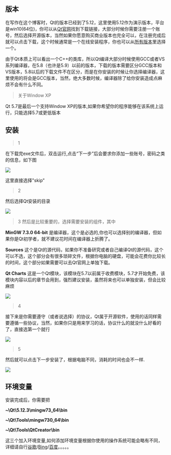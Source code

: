 ## 版本
在写作在这个博客时，Qt的版本已经到了5.12，这里使用5.12作为演示版本，平台是win10(64位)，你可以从[Qt官网](www.qt.io)找到下载链接，大部分时候你需要注册一个账号，然后选择开源版本，当然如果你愿意购买商业版本也完全可以，在注册完成后就可以点击下载，这个时候通常是一个在线安装程序，你也可以从[所有版本](http://download.qt.io/archive/qt/)里选择一个。

由于Qt本质上可以看出一个C++的类库，所以Qt编译大部分时候使用GCC或者VS系列编译器，在5.8（也许是5.9）以前的版本，下载的版本需要区分GCC版本和VS版本，5.8以后的下载文件不在区分，而是在你安装的时候让你选择编译器，这里使用的将会是GCC版本，当然，绝大多数时候，编译器除了给你安装造成点麻烦不会有什么不同。

>关于Window XP

Qt 5.7是最后一个支持Window XP的版本,如果你希望你的程序能够在该系统上运行，只能选择5.7或更低版本

## 安装
>1

在下载完exe文件后，双击运行,点击“下一步”后会要求你添加一些账号，密码之类的信息，如下图

![](https://github.com/jxf2008/blog/raw/master/pix/QtNotes/1-1.png)

这里直接选择"skip"


>2

然后选择Qt安装的目录

![](https://github.com/jxf2008/blog/raw/master/pix/Qt自学笔记pix/1-2.png)

>3
然后是比较重要的，选择需要安装的组件，其中

**MinGW 7.3.0 64-bit** 是编译器，这个是必选的,你也可以选择别的编译器，但如果你是Qt初学者，就不建议花时间在编译器上折腾了。

**Sources** 这个是Qt的源代码，如果你不准备研究或者自己编译Qt的源代码，这个可以不选，这个部分会有很多琐碎文件，根据你电脑的硬盘，可能会花费你比较长的时间，这个部分如果需要可以去Qt官网上单独下载。

**Qt Charts** 这是一个Qt模块，该模块在5.7以前属于收费模块，5.7才开始免费，该模块内容以后的章节会用到，强烈建议安装，虽然将来也可以单独安装，但会比较麻烦

![](https://github.com/jxf2008/blog/raw/master/pix/Qt自学笔记pix/1-3.png)

>4

接下来是你需要遵守（或者说选择）的协议，Qt属于开源软件，使用的话同样需要遵循一些协议，当然，如果你只是用来学习的话，协议什么的就没什么好看的了，直接选第一个就行

![](https://github.com/jxf2008/blog/raw/master/pix/Qt自学笔记pix/1-4.png)

>5

然后就可以点击下一步安装了，根据电脑不同，消耗的时间也会不一样.

![](https://github.com/jxf2008/blog/raw/master/pix/Qt自学笔记pix/1-5.png)


## 环境变量

安装完成后，你需要把

**~\Qt\5.12.3\mingw73_64\bin**

**~\Qt\Tools\mingw730_64\bin**

**~\Qt\Tools\QtCreator\bin**

这三个加入环境变量,如何添加环境变量根据你使用的操作系统可能会略有不同，详细请自行[谷歌](www.google.com)/[Bing](www.bing.com)/[百度](www.baidu.com)。。。。。

